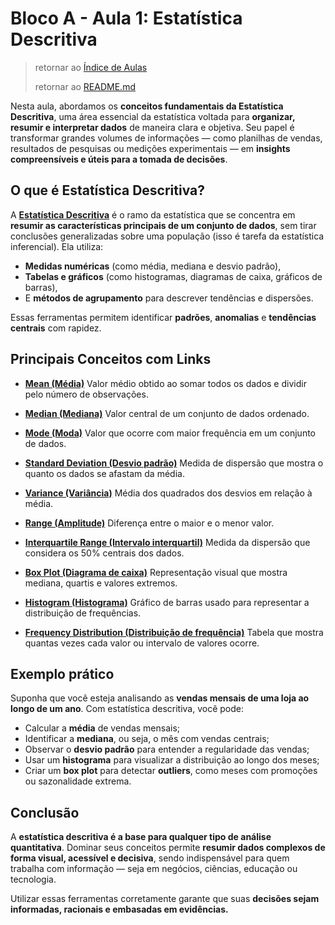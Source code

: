 # Bloco A - Aula 1: Estatística Descritiva

> retornar ao [Índice de Aulas](n2_index-aulas.md)
>
> retornar ao [README.md](../../../../README.md)

Nesta aula, abordamos os **conceitos fundamentais da Estatística Descritiva**, uma área essencial da estatística voltada para **organizar, resumir e interpretar dados** de maneira clara e objetiva. Seu papel é transformar grandes volumes de informações — como planilhas de vendas, resultados de pesquisas ou medições experimentais — em **insights compreensíveis e úteis para a tomada de decisões**.

## O que é Estatística Descritiva?

A **[Estatística Descritiva](https://en.wikipedia.org/wiki/Descriptive_statistics)** é o ramo da estatística que se concentra em **resumir as características principais de um conjunto de dados**, sem tirar conclusões generalizadas sobre uma população (isso é tarefa da estatística inferencial). Ela utiliza:

* **Medidas numéricas** (como média, mediana e desvio padrão),
* **Tabelas e gráficos** (como histogramas, diagramas de caixa, gráficos de barras),
* E **métodos de agrupamento** para descrever tendências e dispersões.

Essas ferramentas permitem identificar **padrões**, **anomalias** e **tendências centrais** com rapidez.

## Principais Conceitos com Links

* **[Mean (Média)](https://en.wikipedia.org/wiki/Mean)**
  Valor médio obtido ao somar todos os dados e dividir pelo número de observações.

* **[Median (Mediana)](https://en.wikipedia.org/wiki/Median)**
  Valor central de um conjunto de dados ordenado.

* **[Mode (Moda)](https://en.wikipedia.org/wiki/Mode_%28statistics%29)**
  Valor que ocorre com maior frequência em um conjunto de dados.

* **[Standard Deviation (Desvio padrão)](https://en.wikipedia.org/wiki/Standard_deviation)**
  Medida de dispersão que mostra o quanto os dados se afastam da média.

* **[Variance (Variância)](https://en.wikipedia.org/wiki/Variance)**
  Média dos quadrados dos desvios em relação à média.

* **[Range (Amplitude)](https://en.wikipedia.org/wiki/Range_%28statistics%29)**
  Diferença entre o maior e o menor valor.

* **[Interquartile Range (Intervalo interquartil)](https://en.wikipedia.org/wiki/Interquartile_range)**
  Medida da dispersão que considera os 50% centrais dos dados.

* **[Box Plot (Diagrama de caixa)](https://en.wikipedia.org/wiki/Box_plot)**
  Representação visual que mostra mediana, quartis e valores extremos.

* **[Histogram (Histograma)](https://en.wikipedia.org/wiki/Histogram)**
  Gráfico de barras usado para representar a distribuição de frequências.

* **[Frequency Distribution (Distribuição de frequência)](https://en.wikipedia.org/wiki/Frequency_distribution)**
  Tabela que mostra quantas vezes cada valor ou intervalo de valores ocorre.

## Exemplo prático

Suponha que você esteja analisando as **vendas mensais de uma loja ao longo de um ano**. Com estatística descritiva, você pode:

* Calcular a **média** de vendas mensais;
* Identificar a **mediana**, ou seja, o mês com vendas centrais;
* Observar o **desvio padrão** para entender a regularidade das vendas;
* Usar um **histograma** para visualizar a distribuição ao longo dos meses;
* Criar um **box plot** para detectar **outliers**, como meses com promoções ou sazonalidade extrema.

## Conclusão

A **estatística descritiva é a base para qualquer tipo de análise quantitativa**. Dominar seus conceitos permite **resumir dados complexos de forma visual, acessível e decisiva**, sendo indispensável para quem trabalha com informação — seja em negócios, ciências, educação ou tecnologia.

Utilizar essas ferramentas corretamente garante que suas **decisões sejam informadas, racionais e embasadas em evidências.**
